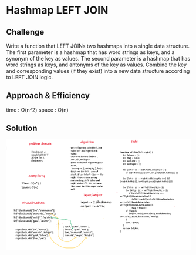 # Hashmap LEFT JOIN

## Challenge
Write a function that LEFT JOINs two hashmaps into a single data structure.
The first parameter is a hashmap that has word strings as keys, and a synonym of the key as values.
The second parameter is a hashmap that has word strings as keys, and antonyms of the key as values.
Combine the key and corresponding values (if they exist) into a new data structure according to LEFT JOIN logic.


## Approach & Efficiency
  time : O(n^2)
  space : O(n)

## Solution
![left](../assets/left.PNG)
